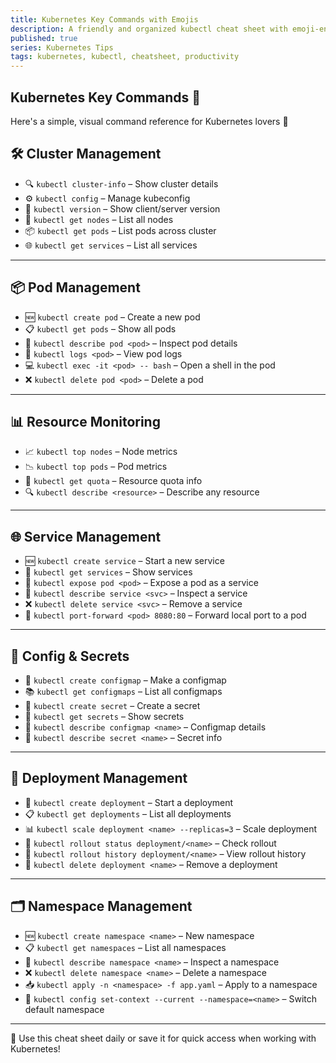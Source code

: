```yaml
---
title: Kubernetes Key Commands with Emojis
description: A friendly and organized kubectl cheat sheet with emoji-enhanced categories for quick scanning and daily use.
published: true
series: Kubernetes Tips
tags: kubernetes, kubectl, cheatsheet, productivity
---
```


## Kubernetes Key Commands 🚀

Here's a simple, visual command reference for Kubernetes lovers 💙

## 🛠️ Cluster Management

- 🔍 `kubectl cluster-info` – Show cluster details
- ⚙️ `kubectl config` – Manage kubeconfig
- 🧪 `kubectl version` – Show client/server version
- 🧱 `kubectl get nodes` – List all nodes
- 📦 `kubectl get pods` – List pods across cluster
- 🌐 `kubectl get services` – List all services

---

## 📦 Pod Management

- 🆕 `kubectl create pod` – Create a new pod
- 📋 `kubectl get pods` – Show all pods
- 🧐 `kubectl describe pod <pod>` – Inspect pod details
- 📄 `kubectl logs <pod>` – View pod logs
- 💻 `kubectl exec -it <pod> -- bash` – Open a shell in the pod
- ❌ `kubectl delete pod <pod>` – Delete a pod

---

## 📊 Resource Monitoring

- 📈 `kubectl top nodes` – Node metrics
- 📉 `kubectl top pods` – Pod metrics
- 🧮 `kubectl get quota` – Resource quota info
- 🔍 `kubectl describe <resource>` – Describe any resource

---

## 🌐 Service Management

- 🆕 `kubectl create service` – Start a new service
- 🔎 `kubectl get services` – Show services
- 📢 `kubectl expose pod <pod>` – Expose a pod as a service
- 📖 `kubectl describe service <svc>` – Inspect a service
- ❌ `kubectl delete service <svc>` – Remove a service
- 🔁 `kubectl port-forward <pod> 8080:80` – Forward local port to a pod

---

## 🔐 Config & Secrets

- 🧾 `kubectl create configmap` – Make a configmap
- 📚 `kubectl get configmaps` – List all configmaps
- 🧪 `kubectl create secret` – Create a secret
- 🧊 `kubectl get secrets` – Show secrets
- 🧵 `kubectl describe configmap <name>` – Configmap details
- 🔑 `kubectl describe secret <name>` – Secret info

---

## 🚀 Deployment Management

- 🚧 `kubectl create deployment` – Start a deployment
- 📋 `kubectl get deployments` – List all deployments
- 📊 `kubectl scale deployment <name> --replicas=3` – Scale deployment
- 🔄 `kubectl rollout status deployment/<name>` – Check rollout
- 📜 `kubectl rollout history deployment/<name>` – View rollout history
- 🧨 `kubectl delete deployment <name>` – Remove a deployment

---

## 🗂️ Namespace Management

- 🆕 `kubectl create namespace <name>` – New namespace
- 📋 `kubectl get namespaces` – List all namespaces
- 🧾 `kubectl describe namespace <name>` – Inspect a namespace
- ❌ `kubectl delete namespace <name>` – Delete a namespace
- 📥 `kubectl apply -n <namespace> -f app.yaml` – Apply to a namespace
- 🔁 `kubectl config set-context --current --namespace=<name>` – Switch default namespace

---

🎯 Use this cheat sheet daily or save it for quick access when working with Kubernetes!
